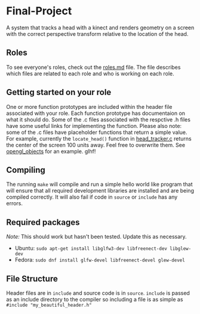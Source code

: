 # Final-Project
A system that tracks a head with a kinect and renders geometry on a screen with the correct perspective transform relative to the location of the head.

## Roles
To see everyone's roles, check out the [roles.md](roles.md) file. The file describes which files are related to each role and who is working on each role. 

## Getting started on your role
One or more function prototypes are included within the header file associated with your role. Each function prototype has documentaion on what it should do. Some of the .c files associated with the respctive .h files have some useful links for implementing the function. Please also note: some of the .c files have placeholder functions that return a simple value. For example, currently the `locate_head()` function in [head_tracker.c](source/head_tracker.c) returns the center of the screen 100 units away. Feel free to overwrite them. See [opengl_objects](source/opengl_objects.c) for an example. glhf!

## Compiling
The running `make` will compile and run a simple hello world like program that will ensure that all required development libraries are installed and are being compiled correctly. It will also fail if code in `source` or `include` has any errors.

## Required packages
*Note:* This should work but hasn't been tested. Update this as necessary.

* Ubuntu: `sudo apt-get install libglfw3-dev libfreenect-dev libglew-dev`
* Fedora: `sudo dnf install glfw-devel libfreenect-devel glew-devel`

## File Structure
Header files are in `include` and source code is in `source`.
`include` is passed as an include directory to the compiler so including a file is as simple as `#include "my_beautiful_header.h"`
